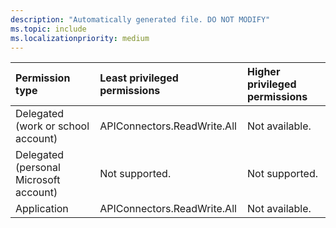 ```yaml
---
description: "Automatically generated file. DO NOT MODIFY"
ms.topic: include
ms.localizationpriority: medium
---
```


|Permission type|Least privileged permissions|Higher privileged permissions|
|:---|:---|:---|
|Delegated (work or school account)|APIConnectors.ReadWrite.All|Not available.|
|Delegated (personal Microsoft account)|Not supported.|Not supported.|
|Application|APIConnectors.ReadWrite.All|Not available.|


